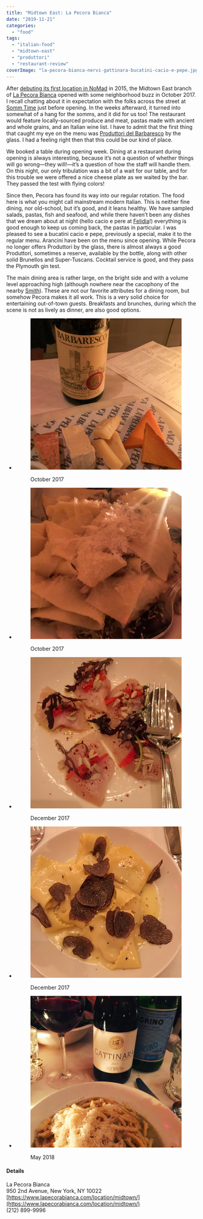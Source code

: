 ```yaml
---
title: "Midtown East: La Pecora Bianca"
date: "2019-11-21"
categories: 
  - "food"
tags: 
  - "italian-food"
  - "midtown-east"
  - "produttori"
  - "restaurant-review"
coverImage: "la-pecora-bianca-nervi-gattinara-bucatini-cacio-e-pepe.jpg"
---
```


After [debuting its first location in NoMad](https://www.nytimes.com/2015/07/29/dining/la-pecora-bianca-joins-the-italian-crowd.html) in 2015, the Midtown East branch of [La Pecora Bianca](https://www.lapecorabianca.com/location/midtown/) opened with some neighborhood buzz in October 2017. I recall chatting about it in expectation with the folks across the street at [Somm Time](https://www.sommtimewinebar.com/) just before opening. In the weeks afterward, it turned into somewhat of a hang for the somms, and it did for us too! The restaurant would feature locally-sourced produce and meat, pastas made with ancient and whole grains, and an Italian wine list. I have to admit that the first thing that caught my eye on the menu was [Produttori del Barbaresco](http://www.produttoridelbarbaresco.com) by the glass. I had a feeling right then that this could be our kind of place.

We booked a table during opening week. Dining at a restaurant during opening is always interesting, because it’s not a question of whether things will go wrong—they will!—it’s a question of how the staff will handle them. On this night, our only tribulation was a bit of a wait for our table, and for this trouble we were offered a nice cheese plate as we waited by the bar. They passed the test with flying colors!

Since then, Pecora has found its way into our regular rotation. The food here is what you might call mainstream modern Italian. This is neither fine dining, nor old-school, but it’s good, and it leans healthy. We have sampled salads, pastas, fish and seafood, and while there haven’t been any dishes that we dream about at night (hello cacio e pere at [Felidia](https://felidia-nyc.com/)!) everything is good enough to keep us coming back, the pastas in particular. I was pleased to see a bucatini cacio e pepe, previously a special, make it to the regular menu. Arancini have been on the menu since opening. While Pecora no longer offers Produttori by the glass, there is almost always a good Produttori, sometimes a reserve, available by the bottle, along with other solid Brunellos and Super-Tuscans. Cocktail service is good, and they pass the Plymouth gin test.

The main dining area is rather large, on the bright side and with a volume level approaching high (although nowhere near the cacophony of the nearby [Smith](https://thesmithrestaurant.com/location/midtown/)). These are not our favorite attributes for a dining room, but somehow Pecora makes it all work. This is a very solid choice for entertaining out-of-town guests. Breakfasts and brunches, during which the scene is not as lively as dinner, are also good options.

- <figure>
    
    ![La Pecora Bianca cheese and Produttori del Barbaresco](images/la-pecora-bianca-cheese-barbaresco-produttori.jpg)
    
    <figcaption>
    
    October 2017
    
    </figcaption>
    
    </figure>
    
- <figure>
    
    ![La Pecora Bianca pappardelle](images/la-pecora-bianca-pappardelle.jpg)
    
    <figcaption>
    
    October 2017
    
    </figcaption>
    
    </figure>
    
- <figure>
    
    ![La Pecora Bianca crudo](images/la-pecora-bianca-crudo.jpg)
    
    <figcaption>
    
    December 2017
    
    </figcaption>
    
    </figure>
    
- <figure>
    
    ![La Pecora Bianca pasta with truffles](images/la-pecora-bianca-pasta-truffles.jpg)
    
    <figcaption>
    
    December 2017
    
    </figcaption>
    
    </figure>
    
- <figure>
    
    ![La Pecora Bianca Nervi Gattinara and bucatini cacio e pepe](images/la-pecora-bianca-nervi-gattinara-bucatini-cacio-e-pepe.jpg)
    
    <figcaption>
    
    May 2018
    
    </figcaption>
    
    </figure>
    

#### Details

La Pecora Bianca  
950 2nd Avenue, New York, NY 10022  
[https://www.lapecorabianca.com/location/midtown/](https://www.lapecorabianca.com/location/midtown/)  
(212) 899-9996
